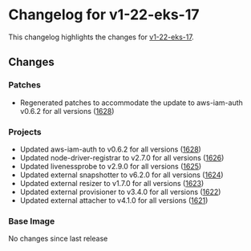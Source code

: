 # Changelog for v1-22-eks-17

This changelog highlights the changes for [v1-22-eks-17](https://github.com/aws/eks-distro/tree/v1-22-eks-17).

## Changes

### Patches
* Regenerated patches to accommodate the update to aws-iam-auth v0.6.2 for all versions ([1628](https://github.com/aws/eks-distro/pull/1628))

### Projects
* Updated aws-iam-auth to v0.6.2 for all versions ([1628](https://github.com/aws/eks-distro/pull/1628))
* Updated node-driver-registrar to v2.7.0 for all versions ([1626](https://github.com/aws/eks-distro/pull/1626))
* Updated livenessprobe to v2.9.0 for all versions ([1625](https://github.com/aws/eks-distro/pull/1625))
* Updated external snapshotter to v6.2.0 for all versions ([1624](https://github.com/aws/eks-distro/pull/1624))
* Updated external resizer to v1.7.0 for all versions ([1623](https://github.com/aws/eks-distro/pull/1623))
* Updated external provisioner to v3.4.0 for all versions ([1622](https://github.com/aws/eks-distro/pull/1622))
* Updated external attacher to v4.1.0 for all versions ([1621](https://github.com/aws/eks-distro/pull/1621))

### Base Image
No changes since last release

